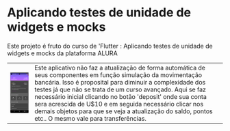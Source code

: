 # Aplicando testes de unidade de widgets e mocks

Este projeto é fruto do curso de 'Flutter : Aplicando testes de unidade de widgets e mocks da plataforma ALURA




<!--<img src="info/projetoInicial.png" alt="projeto inicial" width="25%"/>-->


<table style="width: 100%; border-collapse: collapse;" border="0">
  <tr>
    <td style="border: none;"> <img src="info/projetoInicial.png" alt="ativando menu" style="width: 100%; display: block;"/></td>
    <td style="border: none;">
     <span>
     Este aplicativo não faz a atualização de forma automática de seus componentes em função simulação da movimentação bancária. Isso é proposital para diminuir a complexidade dos testes já que não se trata de um curso avançado.
     <span>
     </span>
     Aqui se faz necessário inicial clicando no botão 'deposit' onde sua conta sera acrescida de U$10 e em seguida necessário clicar nos demais objetos para que se veja a atualização do saldo, pontos etc.. O mesmo vale para transferências.
     </span>
     </td>
   
  </tr>
</table>